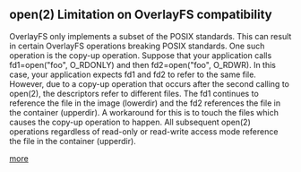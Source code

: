 ## open(2) Limitation on OverlayFS compatibility

OverlayFS only implements a subset of the POSIX standards. This can result in certain OverlayFS operations breaking POSIX standards. One such operation is the copy-up operation. Suppose that your application calls fd1=open("foo", O_RDONLY) and then fd2=open("foo", O_RDWR). In this case, your application expects fd1 and fd2 to refer to the same file. However, due to a copy-up operation that occurs after the second calling to open(2), the descriptors refer to different files. The fd1 continues to reference the file in the image (lowerdir) and the fd2 references the file in the container (upperdir). A workaround for this is to touch the files which causes the copy-up operation to happen. All subsequent open(2) operations regardless of read-only or read-write access mode reference the file in the container (upperdir).

[more](https://docs.docker.com/storage/storagedriver/overlayfs-driver/#limitations-on-overlayfs-compatibility)